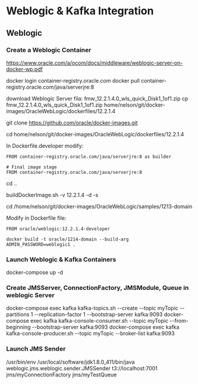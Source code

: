 # Weblogic & Kafka Integration


## Weblogic 

### Create a Weblogic Container

https://www.oracle.com/a/ocom/docs/middleware/weblogic-server-on-docker-wp.pdf

docker login container-registry.oracle.com
docker pull  container-registry.oracle.com/java/serverjre:8

download Weblogic Server fila: fmw_12.2.1.4.0_wls_quick_Disk1_1of1.zip
cp fmw_12.2.1.4.0_wls_quick_Disk1_1of1.zip home/nelson/git/docker-images/OracleWebLogic/dockerfiles/12.2.1.4

git clone https://github.com/oracle/docker-images.git

cd home/nelson/git/docker-images/OracleWebLogic/dockerfiles/12.2.1.4

In Dockerfile.developer modify:

	FROM container-registry.oracle.com/java/serverjre:8 as builder

	# Final image stage
	FROM container-registry.oracle.com/java/serverjre:8

cd ..

buildDockerImage.sh -v 12.2.1.4 -d -s


cd /home/nelson/git/docker-images/OracleWebLogic/samples/1213-domain

Modify in Dockerfile file:

	FROM oracle/weblogic:12.2.1.4-developer

	docker build -t oracle/1214-domain --build-arg ADMIN_PASSWORD=weblogic1 .

###  Launch Weblogic & Kafka Containers

docker-compose up -d 

###  Create JMSServer, ConnectionFactory, JMSModule, Queue in weblogic Server


docker-compose exec kafka kafka-topics.sh --create --topic myTopic --partitions 1 --replication-factor 1 --bootstrap-server kafka:9093
docker-compose exec kafka kafka-console-consumer.sh --topic myTopic --from-beginning --bootstrap-server kafka:9093
docker-compose exec kafka kafka-console-producer.sh --topic myTopic  --broker-list kafka:9093

### Launch JMS Sender
/usr/bin/env /usr/local/software/jdk1.8.0_411/bin/java weblogic.jms.weblogic.sender.JMSSender t3://localhost:7001 jms/myConnectionFactory jms/myTestQueue